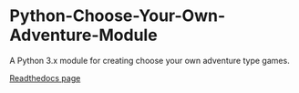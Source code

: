 # Python-Choose-Your-Own-Adventure-Module
A Python 3.x module for creating choose your own adventure type games.

[Readthedocs page](https://python-choose-your-own-adventure-module.readthedocs.io/en/latest/index.html)
